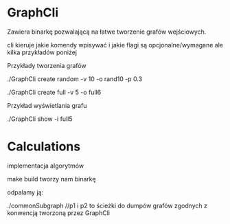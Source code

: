 # GraphCli 

Zawiera binarkę pozwalającą na łatwe tworzenie grafów wejściowych.

cli kieruje jakie komendy wpisywać i jakie flagi są opcjonalne/wymagane ale kilka przykładów poniżej


Przykłady tworzenia grafów


./GraphCli create random -v 10 -o rand10 -p 0.3

./GraphCli create full -v 5 -o full6 

Przykład wyświetlania grafu

./GraphCli show -i full5

# Calculations

implementacja algorytmów

make build tworzy nam binarkę

odpalamy ją: 

./commonSubgraph <p1> <p2> //p1 i p2 to ścieżki do dumpów grafów zgodnych z konwencją tworzoną przez GraphCli

